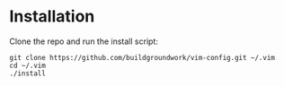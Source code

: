 # Installation

Clone the repo and run the install script:

    git clone https://github.com/buildgroundwork/vim-config.git ~/.vim
    cd ~/.vim
    ./install


